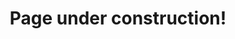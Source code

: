 ---
layout: default
title: Page under construction!
description: Project portfolio Jonatas da Silva Onça for GitHub Pages.
---